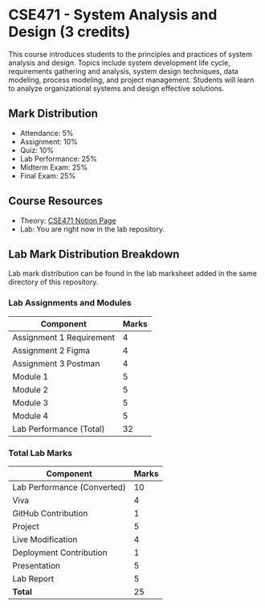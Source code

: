 # CSE471 - System Analysis and Design (3 credits)

This course introduces students to the principles and practices of system analysis and design. Topics include system development life cycle, requirements gathering and analysis, system design techniques, data modeling, process modeling, and project management. Students will learn to analyze organizational systems and design effective solutions.

## Mark Distribution
- Attendance: 5%
- Assignment: 10%
- Quiz: 10%
- Lab Performance: 25%
- Midterm Exam: 25%
- Final Exam: 25%

## Course Resources
- Theory: [CSE471 Notion Page](https://www.notion.so/CSE471-802a33eee2804049bc5482e5ab01146f)
- Lab: You are right now in the lab repository.

## Lab Mark Distribution Breakdown

Lab mark distribution can be found in the lab marksheet added in the same directory of this repository.

### Lab Assignments and Modules
| Component                   | Marks |
|-----------------------------|-------|
| Assignment 1 Requirement    |   4   |
| Assignment 2 Figma          |   4   |
| Assignment 3 Postman        |   4   |
| Module 1                    |   5   |
| Module 2                    |   5   |
| Module 3                    |   5   |
| Module 4                    |   5   |
| Lab Performance (Total)     |  32   |

### Total Lab Marks
| Component                   | Marks |
|-----------------------------|-------|
| Lab Performance (Converted) |  10   |
| Viva                        |   4   |
| GitHub Contribution         |   1   |
| Project                     |   5   |
| Live Modification           |   4   |
| Deployment Contribution     |   1   |
| Presentation                |   5   |
| Lab Report                  |   5   |
| **Total**                   |  25   |